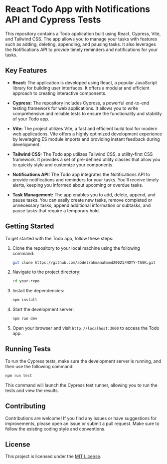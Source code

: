# React Todo App with Notifications API and Cypress Tests

This repository contains a Todo application built using React, Cypress, Vite, and Tailwind CSS. The app allows you to manage your tasks with features such as adding, deleting, appending, and pausing tasks. It also leverages the Notifications API to provide timely reminders and notifications for your tasks.

## Key Features

- **React:** The application is developed using React, a popular JavaScript library for building user interfaces. It offers a modular and efficient approach to creating interactive components.

- **Cypress:** The repository includes Cypress, a powerful end-to-end testing framework for web applications. It allows you to write comprehensive and reliable tests to ensure the functionality and stability of your Todo app.

- **Vite:** The project utilizes Vite, a fast and efficient build tool for modern web applications. Vite offers a highly optimized development experience by leveraging ES module imports and providing instant feedback during development.

- **Tailwind CSS:** The Todo app utilizes Tailwind CSS, a utility-first CSS framework. It provides a set of pre-defined utility classes that allow you to quickly style and customize your components.

- **Notifications API:** The Todo app integrates the Notifications API to provide notifications and reminders for your tasks. You'll receive timely alerts, keeping you informed about upcoming or overdue tasks.

- **Task Management:** The app enables you to add, delete, append, and pause tasks. You can easily create new tasks, remove completed or unnecessary tasks, append additional information or subtasks, and pause tasks that require a temporary hold.

## Getting Started

To get started with the Todo app, follow these steps:

1. Clone the repository to your local machine using the following command:

   ```bash
   git clone https://github.com/abdelrahmanahmed20021/NOTY-TASK.git
   ```

2. Navigate to the project directory:

   ```bash
   cd your-repo
   ```

3. Install the dependencies:

   ```bash
   npm install
   ```

4. Start the development server:

   ```bash
   npm run dev
   ```

5. Open your browser and visit `http://localhost:3000` to access the Todo app.

## Running Tests

To run the Cypress tests, make sure the development server is running, and then use the following command:

```bash
npm run test
```

This command will launch the Cypress test runner, allowing you to run the tests and view the results.

## Contributing

Contributions are welcome! If you find any issues or have suggestions for improvements, please open an issue or submit a pull request. Make sure to follow the existing coding style and conventions.

## License

This project is licensed under the [MIT License](LICENSE).
